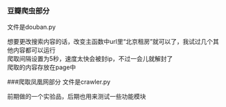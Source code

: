 ### 豆瓣爬虫部分
文件是douban.py

想要更改搜索内容的话，改变主函数中url里“北京租房”就可以了，我试过几个其他内容都可以运行  
爬取间隔设置为5秒，速度太快会被封ip，不过一会儿就解封了  
爬取的内容存放在page中

###爬取凤凰网部分
文件是crawler.py

前期做的一个实验品，后期也用来测试一些功能模块
